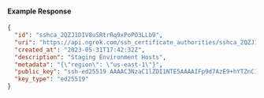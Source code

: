 <!-- Generated by nd gen api-examples. DO NOT EDIT. -->
#### Example Response
```json
{
  "id": "sshca_2QZJ1DIV8uSRtrRq9xPoPO3LLb9",
  "uri": "https://api.ngrok.com/ssh_certificate_authorities/sshca_2QZJ1DIV8uSRtrRq9xPoPO3LLb9",
  "created_at": "2023-05-31T17:42:32Z",
  "description": "Staging Environment Hosts",
  "metadata": "{\"region\": \"us-east-1\"}",
  "public_key": "ssh-ed25519 AAAAC3NzaC1lZDI1NTE5AAAAIFp9d7AzE9+hYTZnC1Qf5mQJ2hHMSjkt7tVbyv5mYj5M",
  "key_type": "ed25519"
}